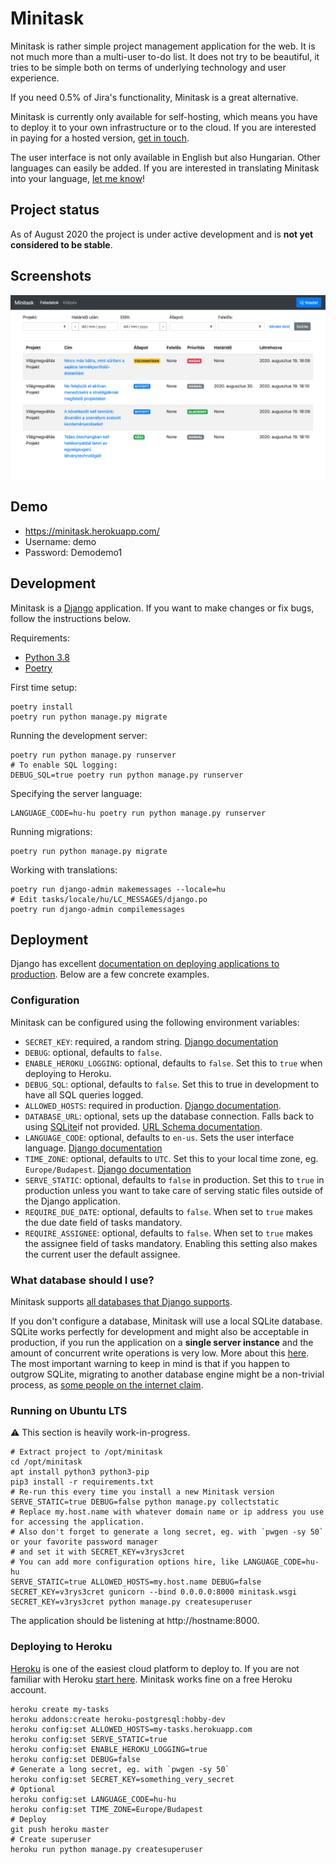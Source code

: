 # Minitask

Minitask is rather simple project management application for the web.
It is not much more than a multi-user to-do list. It does not try to be
beautiful, it tries to be simple both on terms of underlying technology
and user experience.

If you need 0.5% of Jira's functionality, Minitask is a great alternative.

Minitask is currently only available for self-hosting, which means you have
to deploy it to your own infrastructure or to the cloud. If you are interested
in paying for a hosted version,
[get in touch](mailto:marton@salomvary.com?subject=Minitask%20hosting).

The user interface is not only available in English but also Hungarian.
Other languages can easily be added. If you are interested in translating
Minitask into your language,
[let me know](mailto:marton@salomvary.com?subject=Minitask%20translation)!

## Project status

As of August 2020 the project is under active development and is **not yet
considered to be stable**.

## Screenshots

![Screenshot of Minitask](screenshot.png)

## Demo

- https://minitask.herokuapp.com/
- Username: demo
- Password: Demodemo1

## Development

Minitask is a [Django](https://www.djangoproject.com/) application. If you want to
make changes or fix bugs, follow the instructions below.

Requirements:

- [Python 3.8](https://www.python.org/downloads/)
- [Poetry](https://python-poetry.org/)

First time setup:

    poetry install
    poetry run python manage.py migrate

Running the development server:

    poetry run python manage.py runserver
    # To enable SQL logging:
    DEBUG_SQL=true poetry run python manage.py runserver

Specifying the server language:

    LANGUAGE_CODE=hu-hu poetry run python manage.py runserver

Running migrations:

    poetry run python manage.py migrate

Working with translations:

    poetry run django-admin makemessages --locale=hu
    # Edit tasks/locale/hu/LC_MESSAGES/django.po
    poetry run django-admin compilemessages

## Deployment

Django has excellent [documentation on deploying applications to production](https://docs.djangoproject.com/en/3.1/howto/deployment/). Below are a few concrete examples.

### Configuration

Minitask can be configured using the following environment variables:

- `SECRET_KEY`: required, a random string. [Django documentation](https://docs.djangoproject.com/en/3.1/ref/settings/#std:setting-SECRET_KEY)
- `DEBUG`: optional, defaults to `false`.
- `ENABLE_HEROKU_LOGGING`: optional, defaults to `false`. Set this to `true` when deploying to Heroku.
- `DEBUG_SQL`: optional, defaults to `false`. Set this to true in development to have all SQL queries logged.
- `ALLOWED_HOSTS`: required in production. [Django documentation](https://docs.djangoproject.com/en/3.1/ref/settings/#allowed-hosts).
- `DATABASE_URL`: optional, sets up the database connection. Falls back to using [SQLite](https://sqlite.org/index.html)if not provided. [URL Schema documentation](https://github.com/jacobian/dj-database-url#url-schema).
- `LANGUAGE_CODE`: optional, defaults to `en-us`. Sets the user interface language. [Django documentation](https://docs.djangoproject.com/en/3.1/ref/settings/#language-code)
- `TIME_ZONE`: optional, defaults to `UTC`. Set this to your local time zone, eg. `Europe/Budapest`. [Django documentation](https://docs.djangoproject.com/en/3.1/ref/settings/#time-zone)
- `SERVE_STATIC`: optional, defaults to `false` in production. Set this to `true` in production unless you want to take care of serving static files outside of the Django application.
- `REQUIRE_DUE_DATE`: optional, defaults to `false`. When set to `true` makes the due date field of tasks mandatory.
- `REQUIRE_ASSIGNEE`: optional, defaults to `false`. When set to `true` makes the assignee field of tasks mandatory. Enabling this setting also makes the current user the default assignee.

### What database should I use?

Minitask supports [all databases that Django supports](https://docs.djangoproject.com/en/3.1/ref/databases/).

If you don't configure a database, Minitask will use a local SQLite database. SQLite works perfectly for development and might also be acceptable in production, if you run the application on a **single server instance** and the amount of concurrent write operations is very low. More about this [here](https://www.sqlite.org/whentouse.html). The most important warning to keep in mind is that if you happen to outgrow SQLite, migrating to another database engine might be a non-trivial process, as [some people on the internet claim](https://github.com/twoscoops/two-scoops-of-django-1.11/issues/17#issuecomment-295835067).

### Running on Ubuntu LTS

⚠️ This section is heavily work-in-progress.

    # Extract project to /opt/minitask
    cd /opt/minitask
    apt install python3 python3-pip
    pip3 install -r requirements.txt
    # Re-run this every time you install a new Minitask version
    SERVE_STATIC=true DEBUG=false python manage.py collectstatic
    # Replace my.host.name with whatever domain name or ip address you use for accessing the application.
    # Also don't forget to generate a long secret, eg. with `pwgen -sy 50` or your favorite password manager
    # and set it with SECRET_KEY=v3rys3cret
    # You can add more configuration options hire, like LANGUAGE_CODE=hu-hu
    SERVE_STATIC=true ALLOWED_HOSTS=my.host.name DEBUG=false SECRET_KEY=v3rys3cret gunicorn --bind 0.0.0.0:8000 minitask.wsgi
    SECRET_KEY=v3rys3cret python manage.py createsuperuser

The application should be listening at http://hostname:8000.


### Deploying to Heroku

[Heroku](https://www.heroku.com/) is one of the easiest cloud platform to deploy to.
If you are not familiar with Heroku [start here](https://devcenter.heroku.com/articles/getting-started-with-python). Minitask works fine on a free Heroku account.

    heroku create my-tasks
    heroku addons:create heroku-postgresql:hobby-dev
    heroku config:set ALLOWED_HOSTS=my-tasks.herokuapp.com
    heroku config:set SERVE_STATIC=true
    heroku config:set ENABLE_HEROKU_LOGGING=true
    heroku config:set DEBUG=false
    # Generate a long secret, eg. with `pwgen -sy 50`
    heroku config:set SECRET_KEY=something_very_secret
    # Optional
    heroku config:set LANGUAGE_CODE=hu-hu
    heroku config:set TIME_ZONE=Europe/Budapest
    # Deploy
    git push heroku master
    # Create superuser
    heroku run python manage.py createsuperuser
